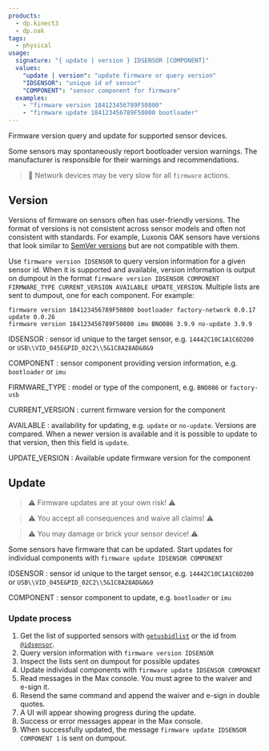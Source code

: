 ```yaml
---
products:
  - dp.kinect3
  - dp.oak
tags:
  - physical
usage:
  signature: "{ update | version } IDSENSOR [COMPONENT]"
  values:
    "update | version": "update firmware or query version"
    "IDSENSOR": "unique id of sensor"
    "COMPONENT": "sensor component for firmware"
  examples:
    - "firmware version 184123456789F50800"
    - "firmware update 184123456789F50800 bootloader"
---
```


Firmware version query and update for supported sensor devices.

Some sensors may spontaneously report bootloader version warnings.
The manufacturer is responsible for their warnings and recommendations.

> 📝 Network devices may be very slow for all `firmware` actions.

## Version

Versions of firmware on sensors often has user-friendly versions. The format of versions
is not consistent across sensor models and often not consistent with standards.
For example, Luxonis OAK sensors have versions that look similar
to [SemVer versions](https://semver.org/) but are not compatible with them.

Use `firmware version IDSENSOR` to query version information for a given sensor id.
When it is supported and available, version information is output on dumpout in the
format `firmware version IDSENSOR COMPONENT FIRMWARE_TYPE CURRENT_VERSION AVAILABLE UPDATE_VERSION`.
Multiple lists are sent to dumpout, one for each component. For example:
```
firmware version 184123456789F50800 bootloader factory-network 0.0.17 update 0.0.26
firmware version 184123456789F50800 imu BNO086 3.9.9 no-update 3.9.9
```

IDSENSOR
: sensor id unique to the target sensor, e.g. `14442C10C1A1C6D200` or `USB\\VID_045E&PID_02C2\\5&1C8A28AD&0&9`

COMPONENT
: sensor component providing version information, e.g. `bootloader` or `imu`

FIRMWARE_TYPE
: model or type of the component, e.g. `BNO086` or `factory-usb`

CURRENT_VERSION
: current firmware version for the component

AVAILABLE
: availability for updating, e.g. `update` or `no-update`. Versions are
  compared. When a newer version is available and it is possible to update
  to that version, then this field is `update`.

UPDATE_VERSION
: Available update firmware version for the component

## Update

> :warning: Firmware updates are at your own risk! :warning:

> :warning: You accept all consequences and waive all claims! :warning:

> :warning: You may damage or brick your sensor device! :warning:

Some sensors have firmware that can be updated.
Start updates for individual components with `firmware update IDSENSOR COMPONENT`

IDSENSOR
: sensor id unique to the target sensor, e.g. `14442C10C1A1C6D200` or `USB\\VID_045E&PID_02C2\\5&1C8A28AD&0&9`

COMPONENT
: sensor component to update, e.g. `bootloader` or `imu`

### Update process

1. Get the list of supported sensors with [`getusbidlist`](../methods/getusbidlist.md)
   or the id from [`@idsensor`](../attributes/idsensor.md).
2. Query version information with `firmware version IDSENSOR`
3. Inspect the lists sent on dumpout for possible updates
4. Update individual components with `firmware update IDSENSOR COMPONENT`
5. Read messages in the Max console. You must agree to the waiver and e-sign it.
6. Resend the same command and append the waiver and e-sign in double quotes.
7. A UI will appear showing progress during the update.
8. Success or error messages appear in the Max console.
9. When successfully updated, the message `firmware update IDSENSOR COMPONENT 1` is sent
   on dumpout.
